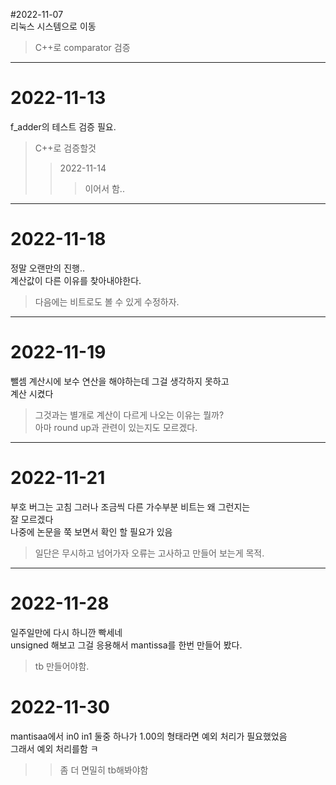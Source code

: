 #2022-11-07<br>
리눅스 시스템으로 이동
>C++로 comparator 검증
<hr/>

# 2022-11-13  
f_adder의 테스트 검증 필요.  
>C++로 검증할것
>>2022-11-14
>>>이어서 함..  
<hr/>

# 2022-11-18  
정말 오랜만의 진행..  
계산값이 다른 이유를 찾아내야한다.  
>다음에는 비트로도 볼 수 있게 수정하자.  
<hr/>

# 2022-11-19  
뺄셈 계산시에 보수 연산을 해야하는데 그걸 생각하지 못하고  
계산 시켰다
>그것과는 별개로 계산이 다르게 나오는 이유는 뭘까?  
>아마 round up과 관련이 있는지도 모르겠다.
<hr/>


# 2022-11-21  
부호 버그는 고침 그러나 조금씩 다른 가수부분 비트는 왜 그런지는  
잘 모르겠다  
나중에 논문을 쭉 보면서 확인 할 필요가 있음  
>일단은 무시하고 넘어가자 오류는 고사하고 만들어 보는게 목적.
<hr/>

# 2022-11-28  
일주일만에 다시 하니깐 빡세네  
unsigned 해보고 그걸 응용해서 mantissa를 한번 만들어 봤다.
>tb 만들어야함.

# 2022-11-30  
mantisaa에서 in0 in1 둘중 하나가 1.00의 형태라면 예외 처리가 필요했었음  
그래서 예외 처리를함 ㅋ  
>>좀 더 면밀히 tb해봐야함